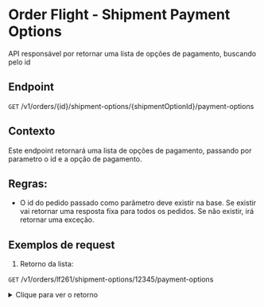 # Order Flight - Shipment Payment Options

API responsável por retornar uma lista de opções de pagamento, buscando pelo id

## Endpoint

`GET` /v1/orders/{id}/shipment-options/{shipmentOptionId}/payment-options


## Contexto

Este endpoint retornará uma lista de opções de pagamento, passando por parametro o id e a opção de pagamento.

## Regras:


- O id do pedido passado como parâmetro deve existir na base. Se existir vai retornar uma resposta fixa para todos os pedidos. Se não existir, irá retornar uma exceção.


## Exemplos de request

1. Retorno da lista:

`GET` /v1/orders/lf261/shipment-options/12345/payment-options

<details>
    <summary>Clique para ver o retorno</summary>
    <pre>
{
  "paymentOptions": [
    {
      "id": "12345",
      "name": "default",
      "description": "default"
    }
  ]
}
</pre>
</details>